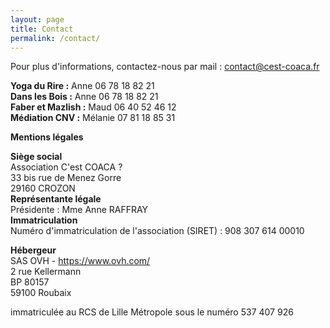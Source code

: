 ```yaml
---
layout: page
title: Contact
permalink: /contact/
---
```

Pour plus d'informations, contactez-nous par mail : <a href="mailto:contact@cest-coaca.fr">contact@cest-coaca.fr</a>

**Yoga du Rire :** Anne 06 78 18 82 21<br>
**Dans les Bois :** Anne 06 78 18 82 21<br>
**Faber et Mazlish :** Maud 06 40 52 46 12<br>
**Médiation CNV :** Mélanie 07 81 18 85 31<br>


**Mentions légales**<br>

**Siège social**<br>
Association C'est COACA ?<br>
33 bis rue de Menez Gorre<br>
29160 CROZON<br>
**Représentante légale**<br>
Présidente : Mme Anne RAFFRAY<br>
**Immatriculation**<br>
Numéro d'immatriculation de l'association (SIRET) : 908 307 614 00010<br>

**Hébergeur**<br> 
SAS OVH - https://www.ovh.com/<br> 
2 rue Kellermann<br> 
BP 80157<br> 
59100 Roubaix<br> 

immatriculée au RCS de Lille Métropole sous le numéro 537 407 926
